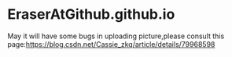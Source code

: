 # EraserAtGithub.github.io
May it will have some bugs in uploading picture,please consult this page:https://blog.csdn.net/Cassie_zkq/article/details/79968598

